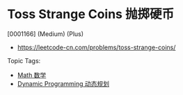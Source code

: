 # Toss Strange Coins 抛掷硬币

[0001166] (Medium) (Plus)

- https://leetcode-cn.com/problems/toss-strange-coins/

Topic Tags:

- [Math 数学](https://leetcode-cn.com/tag/math/)
- [Dynamic Programming 动态规划](https://leetcode-cn.com/tag/dynamic-programming/)
